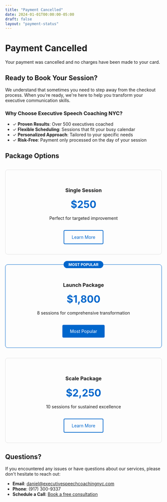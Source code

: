 ```yaml
---
title: "Payment Cancelled"
date: 2024-01-01T00:00:00-05:00
draft: false
layout: "payment-status"
---
```


# Payment Cancelled

Your payment was cancelled and no charges have been made to your card.

## Ready to Book Your Session?

We understand that sometimes you need to step away from the checkout process. When you're ready, we're here to help you transform your executive communication skills.

### Why Choose Executive Speech Coaching NYC?

- ✓ **Proven Results**: Over 500 executives coached
- ✓ **Flexible Scheduling**: Sessions that fit your busy calendar
- ✓ **Personalized Approach**: Tailored to your specific needs
- ✓ **Risk-Free**: Payment only processed on the day of your session

## Package Options

<div class="package-grid">
  <div class="package-card">
    <h3>Single Session</h3>
    <p class="price">$250</p>
    <p>Perfect for targeted improvement</p>
    <a href="/services/discovery-call" class="btn btn-outline">Learn More</a>
  </div>
  
  <div class="package-card featured">
    <h3>Launch Package</h3>
    <p class="price">$1,800</p>
    <p>8 sessions for comprehensive transformation</p>
    <a href="/services/executive-training-programs" class="btn btn-primary">Most Popular</a>
  </div>
  
  <div class="package-card">
    <h3>Scale Package</h3>
    <p class="price">$2,250</p>
    <p>10 sessions for sustained excellence</p>
    <a href="/services/executive-training-programs" class="btn btn-outline">Learn More</a>
  </div>
</div>

## Questions?

If you encountered any issues or have questions about our services, please don't hesitate to reach out:

- **Email**: daniel@executivespeechcoachingnyc.com
- **Phone**: (917) 300-9337
- **Schedule a Call**: [Book a free consultation](/contact)

<style>
.package-grid {
  display: grid;
  grid-template-columns: repeat(auto-fit, minmax(250px, 1fr));
  gap: 2rem;
  margin: 2rem 0;
}

.package-card {
  border: 1px solid #e0e0e0;
  border-radius: 8px;
  padding: 2rem;
  text-align: center;
  transition: transform 0.2s;
}

.package-card:hover {
  transform: translateY(-4px);
  box-shadow: 0 4px 12px rgba(0,0,0,0.1);
}

.package-card.featured {
  border-color: #0066cc;
  position: relative;
}

.package-card.featured::before {
  content: "MOST POPULAR";
  position: absolute;
  top: -12px;
  left: 50%;
  transform: translateX(-50%);
  background: #0066cc;
  color: white;
  padding: 4px 16px;
  border-radius: 12px;
  font-size: 0.75rem;
  font-weight: bold;
}

.price {
  font-size: 2rem;
  font-weight: bold;
  color: #0066cc;
  margin: 1rem 0;
}

.btn {
  display: inline-block;
  padding: 0.75rem 1.5rem;
  margin-top: 1rem;
  text-decoration: none;
  border-radius: 4px;
  transition: all 0.2s;
}

.btn-primary {
  background: #0066cc;
  color: white;
}

.btn-primary:hover {
  background: #0052a3;
}

.btn-outline {
  border: 2px solid #0066cc;
  color: #0066cc;
}

.btn-outline:hover {
  background: #0066cc;
  color: white;
}
</style>